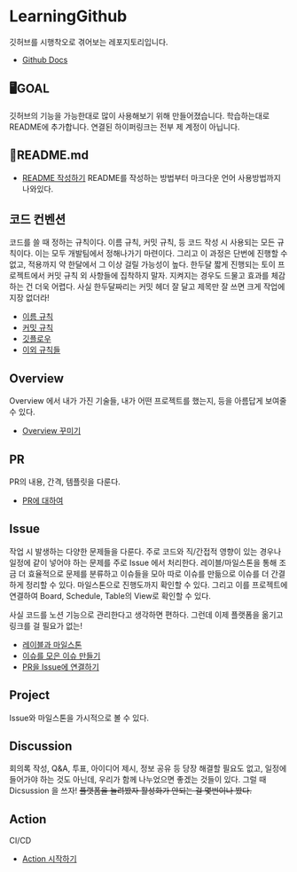 # LearningGithub
깃허브를 시행착오로 겪어보는 레포지토리입니다.
- [Github Docs](https://docs.github.com/ko)

## 🖥GOAL
깃허브의 기능을 가능한대로 많이 사용해보기 위해 만들어졌습니다.
학습하는대로 README에 추가합니다.
연결된 하이퍼링크는 전부 제 계정이 아닙니다.

## 📑README.md
- [README 작성하기](https://backendcode.tistory.com/165)
README를 작성하는 방법부터 마크다운 언어 사용방법까지 나와있다.

## 코드 컨벤션
코드를 쓸 때 정하는 규칙이다.
이름 규칙, 커밋 규칙, 등 코드 작성 시 사용되는 모든 규칙이다.
이는 모두 개발팀에서 정해나가기 마련이다. 그리고 이 과정은 단번에 진행할 수 없고, 적용까지 약 한달에서 그 이상 걸릴 가능성이 높다.
한두달 짧게 진행되는 토이 프로젝트에서 커밋 규칙 외 사항들에 집착하지 말자. 지켜지는 경우도 드물고 효과를 체감하는 건 더욱 어렵다.
사실 한두달짜리는 커밋 헤더 잘 달고 제목만 잘 쓰면 크게 작업에 지장 없더라!

- [이름 규칙](https://daryeou.tistory.com/17)
- [커밋 규칙](https://velog.io/@shin6403/Git-git-%EC%BB%A4%EB%B0%8B-%EC%BB%A8%EB%B2%A4%EC%85%98-%EC%84%A4%EC%A0%95%ED%95%98%EA%B8%B0)
- [깃플로우](https://techblog.woowahan.com/2553/)
- [이외 규칙들](https://overcome-the-limits.tistory.com/5)

## Overview
Overview 에서 내가 가진 기술들, 내가 어떤 프로젝트를 했는지, 등을 아름답게 보여줄 수 있다.
- [Overview 꾸미기](https://velog.io/@serajang99/GitHub-Overview-%EA%BE%B8%EB%AF%B8%EA%B8%B0)

## PR
PR의 내용, 간격, 템플릿을 다룬다.
- [PR에 대하여](https://2jinishappy.tistory.com/337)

## Issue
작업 시 발생하는 다양한 문제들을 다룬다.
주로 코드와 직/간접적 영향이 있는 경우나 일정에 같이 넣어야 하는 문제를 주로 Issue 에서 처리한다.
레이블/마일스톤을 통해 조금 더 효율적으로 문제를 분류하고 이슈들을 모아 따로 이슈를 만듦으로 이슈를 더 간결하게 정리할 수 있다. 마일스톤으로 진행도까지 확인할 수 있다.
그리고 이를 프로젝트에 연결하여 Board, Schedule, Table의 View로 확인할 수 있다.

사실 코드를 노션 기능으로 관리한다고 생각하면 편하다. 그런데 이제 플랫폼을 옮기고 링크를 걸 필요가 없는!

- [레이블과 마일스톤](https://docs.github.com/ko/issues/using-labels-and-milestones-to-track-work)
- [이슈를 모은 이슈 만들기](https://docs.github.com/ko/get-started/writing-on-github/working-with-advanced-formatting/about-task-lists)
- [PR을 Issue에 연결하기](https://docs.github.com/ko/issues/tracking-your-work-with-issues/linking-a-pull-request-to-an-issue#linking-a-pull-request-to-an-issue-using-a-keyword)

## Project
Issue와 마일스톤을 가시적으로 볼 수 있다.

## Discussion
회의록 작성, Q&A, 투표, 아이디어 제시, 정보 공유 등 당장 해결할 필요도 없고, 일정에 들어가야 하는 것도 아닌데, 우리가 함께 나누었으면 좋겠는 것들이 있다.
그럴 때 Dicsussion 을 쓰자!
~~플랫폼을 늘려봤자 활성화가 안되는 걸 몇번이나 봤다.~~

## Action
CI/CD
- [Action 시작하기](https://docs.github.com/ko/actions/quickstart)
